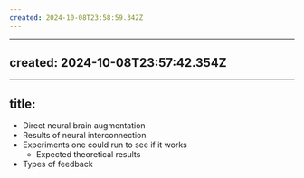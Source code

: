 ```yaml
---
created: 2024-10-08T23:58:59.342Z
---
```

---
created: 2024-10-08T23:57:42.354Z
---
---
title:
---
- Direct neural brain augmentation
- Results of neural interconnection
- Experiments one could run to see if it works
	- Expected theoretical results
- Types of feedback
